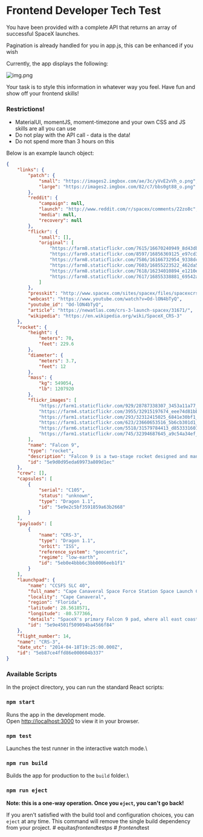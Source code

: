 # Frontend Developer Tech Test

You have been provided with a complete API that returns an array of successful SpaceX launches.

Pagination is already handled for you in app.js, this can be enhanced if you wish

Currently, the app displays the following:

![img.png](img.png)

Your task is to style this information in whatever way you feel.  Have fun and show off your frontend skills!

### Restrictions!

 - MaterialUI, momentJS, moment-timezone and your own CSS and JS skills are all you can use
 - Do not play with the API call - data is the data!
 - Do not spend more than 3 hours on this

Below is an example launch object:

```json
{
    "links": {
        "patch": {
            "small": "https://images2.imgbox.com/ae/3c/yVvE2vVh_o.png",
            "large": "https://images2.imgbox.com/82/c7/bbs0gt88_o.png"
        },
        "reddit": {
            "campaign": null,
            "launch": "http://www.reddit.com/r/spacex/comments/22zo8c",
            "media": null,
            "recovery": null
        },
        "flickr": {
            "small": [],
            "original": [
                "https://farm8.staticflickr.com/7615/16670240949_8d43db0e36_o.jpg",
                "https://farm9.staticflickr.com/8597/16856369125_e97cd30ef7_o.jpg",
                "https://farm8.staticflickr.com/7586/16166732954_9338dc859c_o.jpg",
                "https://farm8.staticflickr.com/7603/16855223522_462da54e84_o.jpg",
                "https://farm8.staticflickr.com/7618/16234010894_e1210ec300_o.jpg",
                "https://farm8.staticflickr.com/7617/16855338881_69542a2fa9_o.jpg"
            ]
        },
        "presskit": "http://www.spacex.com/sites/spacex/files/spacexcrs-3_presskit_042014.pdf",
        "webcast": "https://www.youtube.com/watch?v=Od-lON4bTyQ",
        "youtube_id": "Od-lON4bTyQ",
        "article": "https://newatlas.com/crs-3-launch-spacex/31671/",
        "wikipedia": "https://en.wikipedia.org/wiki/SpaceX_CRS-3"
    },
    "rocket": {
        "height": {
            "meters": 70,
            "feet": 229.6
        },
        "diameter": {
            "meters": 3.7,
            "feet": 12
        },
        "mass": {
            "kg": 549054,
            "lb": 1207920
        },
        "flickr_images": [
            "https://farm1.staticflickr.com/929/28787338307_3453a11a77_b.jpg",
            "https://farm4.staticflickr.com/3955/32915197674_eee74d81bb_b.jpg",
            "https://farm1.staticflickr.com/293/32312415025_6841e30bf1_b.jpg",
            "https://farm1.staticflickr.com/623/23660653516_5b6cb301d1_b.jpg",
            "https://farm6.staticflickr.com/5518/31579784413_d853331601_b.jpg",
            "https://farm1.staticflickr.com/745/32394687645_a9c54a34ef_b.jpg"
        ],
        "name": "Falcon 9",
        "type": "rocket",
        "description": "Falcon 9 is a two-stage rocket designed and manufactured by SpaceX for the reliable and safe transport of satellites and the Dragon spacecraft into orbit.",
        "id": "5e9d0d95eda69973a809d1ec"
    },
    "crew": [],
    "capsules": [
        {
            "serial": "C105",
            "status": "unknown",
            "type": "Dragon 1.1",
            "id": "5e9e2c5bf3591859a63b2668"
        }
    ],
    "payloads": [
        {
            "name": "CRS-3",
            "type": "Dragon 1.1",
            "orbit": "ISS",
            "reference_system": "geocentric",
            "regime": "low-earth",
            "id": "5eb0e4bbb6c3bb0006eeb1f1"
        }
    ],
    "launchpad": {
        "name": "CCSFS SLC 40",
        "full_name": "Cape Canaveral Space Force Station Space Launch Complex 40",
        "locality": "Cape Canaveral",
        "region": "Florida",
        "latitude": 28.5618571,
        "longitude": -80.577366,
        "details": "SpaceX's primary Falcon 9 pad, where all east coast Falcon 9s launched prior to the AMOS-6 anomaly. Previously used alongside SLC-41 to launch Titan rockets for the US Air Force, the pad was heavily damaged by the AMOS-6 anomaly in September 2016. It returned to flight with CRS-13 on December 15, 2017, boasting an upgraded throwback-style Transporter-Erector modeled after that at LC-39A.",
        "id": "5e9e4501f509094ba4566f84"
    },
    "flight_number": 14,
    "name": "CRS-3",
    "date_utc": "2014-04-18T19:25:00.000Z",
    "id": "5eb87ce4ffd86e000604b337"
}

```

### Available Scripts

In the project directory, you can run the standard React scripts:

### `npm start`

Runs the app in the development mode.\
Open [http://localhost:3000](http://localhost:3000) to view it in your browser.

### `npm test`

Launches the test runner in the interactive watch mode.\

### `npm run build`

Builds the app for production to the `build` folder.\

### `npm run eject`

**Note: this is a one-way operation. Once you `eject`, you can't go back!**

If you aren't satisfied with the build tool and configuration choices, you can `eject` at any time. This command will remove the single build dependency from your project.
#   e q u i t a s _ f r o n t e n d _ t e s t _ p s  
 #   f r o n t e n d _ t e s t  
 